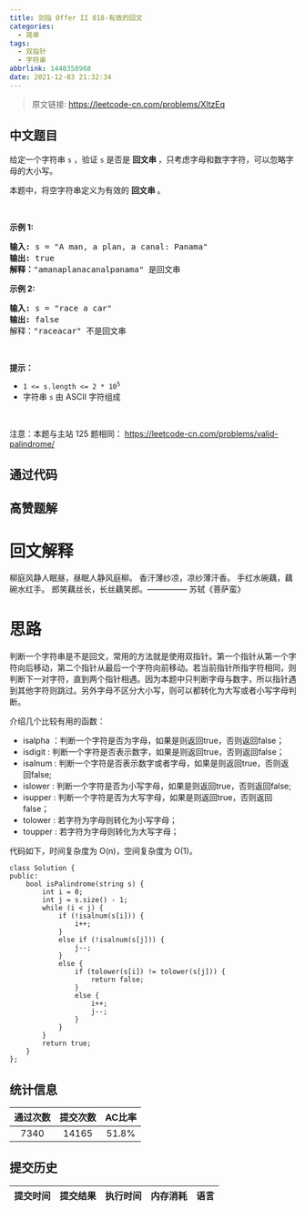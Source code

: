 ```yaml
---
title: 剑指 Offer II 018-有效的回文
categories:
  - 简单
tags:
  - 双指针
  - 字符串
abbrlink: 1448358968
date: 2021-12-03 21:32:34
---
```


> 原文链接: https://leetcode-cn.com/problems/XltzEq




## 中文题目
<div><p>给定一个字符串 <code>s</code> ，验证 <code>s</code>&nbsp;是否是&nbsp;<strong>回文串&nbsp;</strong>，只考虑字母和数字字符，可以忽略字母的大小写。</p>

<p>本题中，将空字符串定义为有效的&nbsp;<strong>回文串&nbsp;</strong>。</p>

<p>&nbsp;</p>

<p><strong>示例 1:</strong></p>

<pre>
<strong>输入: </strong>s =<strong> </strong>&quot;A man, a plan, a canal: Panama&quot;
<strong>输出:</strong> true
<strong>解释：</strong>&quot;amanaplanacanalpanama&quot; 是回文串</pre>

<p><strong>示例 2:</strong></p>

<pre>
<strong>输入:</strong> s = &quot;race a car&quot;
<strong>输出:</strong> false
解释：&quot;raceacar&quot; 不是回文串</pre>

<p>&nbsp;</p>

<p><strong>提示：</strong></p>

<ul>
	<li><code>1 &lt;= s.length &lt;= 2 * 10<sup>5</sup></code></li>
	<li>字符串 <code>s</code> 由 ASCII 字符组成</li>
</ul>

<p>&nbsp;</p>

<p><meta charset="UTF-8" />注意：本题与主站 125&nbsp;题相同：&nbsp;<a href="https://leetcode-cn.com/problems/valid-palindrome/">https://leetcode-cn.com/problems/valid-palindrome/</a></p>
</div>

## 通过代码
<RecoDemo>
</RecoDemo>


## 高赞题解
# **回文解释**
柳庭风静人眠昼，昼眠人静风庭柳。
香汗薄纱凉，凉纱薄汗香。
手红水碗藕，藕碗水红手。
郎笑藕丝长，长丝藕笑郎。————— 苏轼《菩萨蛮》

# **思路**
判断一个字符串是不是回文，常用的方法就是使用双指针。第一个指针从第一个字符向后移动，第二个指针从最后一个字符向前移动。若当前指针所指字符相同，则判断下一对字符，直到两个指针相遇。因为本题中只判断字母与数字，所以指针遇到其他字符则跳过。另外字母不区分大小写，则可以都转化为大写或者小写字母判断。

介绍几个比较有用的函数：
- isalpha ：判断一个字符是否为字母，如果是则返回true，否则返回false；
- isdigit : 判断一个字符是否表示数字，如果是则返回true，否则返回false；
- isalnum : 判断一个字符是否表示数字或者字母，如果是则返回true，否则返回false;
- islower : 判断一个字符是否为小写字母，如果是则返回true，否则返回false;
- isupper : 判断一个字符是否为大写字母，如果是则返回true，否则返回false；
- tolower : 若字符为字母则转化为小写字母；
- toupper : 若字符为字母则转化为大写字母；

代码如下，时间复杂度为 O(n)，空间复杂度为 O(1)。
```
class Solution {
public:
    bool isPalindrome(string s) {
        int i = 0;
        int j = s.size() - 1;
        while (i < j) {
            if (!isalnum(s[i])) {
                i++;
            }
            else if (!isalnum(s[j])) {
                j--;
            }
            else {
                if (tolower(s[i]) != tolower(s[j])) {
                    return false;
                }
                else {
                    i++;
                    j--;
                }
            } 
        }
        return true;
    } 
};
```


## 统计信息
| 通过次数 | 提交次数 | AC比率 |
| :------: | :------: | :------: |
|    7340    |    14165    |   51.8%   |

## 提交历史
| 提交时间 | 提交结果 | 执行时间 |  内存消耗  | 语言 |
| :------: | :------: | :------: | :--------: | :--------: |
